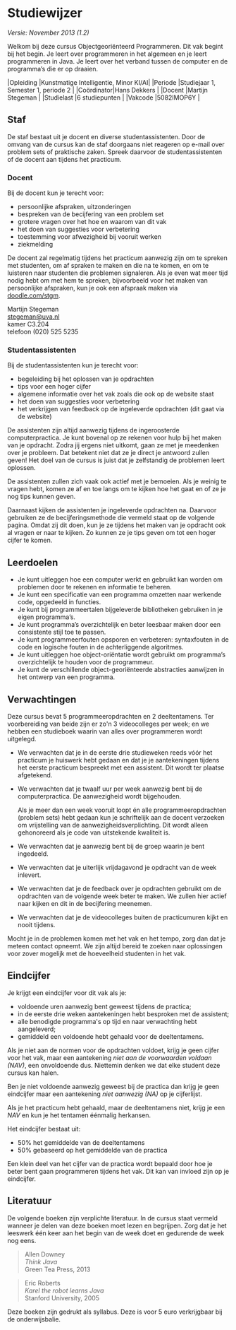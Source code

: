 # Studiewijzer

*Versie: November 2013 (1.2)*

Welkom bij deze cursus Objectgeoriënteerd Programmeren. Dit vak begint bij het
begin. Je leert over programmeren in het algemeen en je leert programmeren in
Java. Je leert over het verband tussen de computer en de programma’s die er op
draaien.

|Opleiding  |Kunstmatige Intelligentie, Minor KI/AI|
|Periode    |Studiejaar 1, Semester 1, periode 2   |
|Coördinator|Hans Dekkers                          |
|Docent     |Martijn Stegeman                      |
|Studielast |6 studiepunten                        |
|Vakcode    |5082IMOP6Y                            |

## Staf

De staf bestaat uit je docent en diverse studentassistenten. Door de omvang van
de cursus kan de staf doorgaans niet reageren op e-mail over problem sets of
praktische zaken. Spreek daarvoor de studentassistenten of de docent aan tijdens
het practicum.

### Docent

Bij de docent kun je terecht voor:

* persoonlijke afspraken, uitzonderingen
* bespreken van de becijfering van een problem set
* grotere vragen over het hoe en waarom van dit vak
* het doen van suggesties voor verbetering
* toestemming voor afwezigheid bij vooruit werken
* ziekmelding

De docent zal regelmatig tijdens het practicum aanwezig zijn om te spreken met
studenten, om af spraken te maken en die na te komen, en om te luisteren naar
studenten die problemen signaleren. Als je even wat meer tijd nodig hebt om met
hem te spreken, bijvoorbeeld voor het maken van persoonlijke afspraken, kun je
ook een afspraak maken via [doodle.com/stgm](http://doodle.com/stgm).

Martijn Stegeman  
stegeman@uva.nl  
kamer C3.204  
telefoon (020) 525 5235

### Studentassistenten

Bij de studentassistenten kun je terecht voor:

* begeleiding bij het oplossen van je opdrachten
* tips voor een hoger cijfer
* algemene informatie over het vak zoals die ook op de website staat
* het doen van suggesties voor verbetering
* het verkrijgen van feedback op de ingeleverde opdrachten (dit gaat via de
  website)

De assistenten zijn altijd aanwezig tijdens de ingeroosterde computerpractica.
Je kunt bovenal op ze rekenen voor hulp bij het maken van je opdracht. Zodra
jij ergens niet uitkomt, gaan ze met je meedenken over je probleem. Dat
betekent niet dat ze je direct je antwoord zullen geven! Het doel van de cursus
is juist dat je zelfstandig de problemen leert oplossen.

De assistenten zullen zich vaak ook actief met je bemoeien. Als je weinig te
vragen hebt, komen ze af en toe langs om te kijken hoe het gaat en of ze je nog
tips kunnen geven.

Daarnaast kijken de assistenten je ingeleverde opdrachten na. Daarvoor
gebruiken ze de becijferingsmethode die vermeld staat op de volgende pagina.
Omdat zij dit doen, kun je ze tijdens het maken van je opdracht ook al vragen
er naar te kijken. Zo kunnen ze je tips geven om tot een hoger cijfer te komen.

## Leerdoelen

* Je kunt uitleggen hoe een computer werkt en gebruikt kan worden om problemen
  door te rekenen en informatie te beheren.
* Je kunt een specificatie van een programma omzetten naar werkende code,
  opgedeeld in functies.
* Je kunt bij programmeertalen bijgeleverde bibliotheken gebruiken in je eigen
  programma’s.
* Je kunt programma’s overzichtelijk en beter leesbaar maken door een
  consistente stijl toe te passen.
* Je kunt programmeerfouten opsporen en verbeteren: syntaxfouten in de code en
  logische fouten in de achterliggende algoritmes.
* Je kunt uitleggen hoe object-oriëntatie wordt gebruikt om programma’s
  overzichtelijk te houden voor de programmeur.
* Je kunt de verschillende object-georiënteerde abstracties aanwijzen in het
  ontwerp van een programma.

## Verwachtingen

Deze cursus bevat 5 programmeeropdrachten en 2 deeltentamens. Ter voorbereiding
van beide zijn er zo'n 3 videocolleges per week; en we hebben een studieboek
waarin van alles over programmeren wordt uitgelegd.

* We verwachten dat je in de eerste drie studieweken reeds vóór het practicum je
  huiswerk hebt gedaan en dat je je aantekeningen tijdens het eerste practicum
  bespreekt met een assistent. Dit wordt ter plaatse afgetekend.

* We verwachten dat je twaalf uur per week aanwezig bent bij de
  computerpractica. De aanwezigheid wordt bijgehouden.
  
  Als je meer dan een week vooruit loopt én alle programmeeropdrachten (problem
  sets) hebt gedaan kun je schriftelijk aan de docent verzoeken om vrijstelling
  van de aanwezigheidsverplichting. Dit wordt alleen gehonoreerd als je code
  van uitstekende kwaliteit is.

* We verwachten dat je aanwezig bent bij de groep waarin je bent ingedeeld.

* We verwachten dat je uiterlijk vrijdagavond je opdracht van de week inlevert.

* We verwachten dat je de feedback over je opdrachten gebruikt om de opdrachten
  van de volgende week beter te maken. We zullen hier actief naar kijken en dit
  in de becijfering meenemen.

* We verwachten dat je de videocolleges buiten de practicumuren kijkt en nooit
  tijdens.

Mocht je in de problemen komen met het vak en het tempo, zorg dan dat je meteen
contact opneemt. We zijn altijd bereid te zoeken naar oplossingen voor zover
mogelijk met de hoeveelheid studenten in het vak.

## Eindcijfer

Je krijgt een eindcijfer voor dit vak als je:

* voldoende uren aanwezig bent geweest tijdens de practica;
* in de eerste drie weken aantekeningen hebt besproken met de assistent;
* alle benodigde programma's op tijd en naar verwachting hebt aangeleverd;
* gemiddeld een voldoende hebt gehaald voor de deeltentamens.

Als je niet aan de normen voor de opdrachten voldoet, krijg je geen cijfer voor
het vak, maar een aantekening *niet aan de voorwaarden voldaan (NAV)*, een
onvoldoende dus. Niettemin denken we dat elke student deze cursus kan halen.

Ben je niet voldoende aanwezig geweest bij de practica dan krijg je geen
eindcijfer maar een aantekening *niet aanwezig (NA)* op je cijferlijst.

Als je het practicum hebt gehaald, maar de deeltentamens niet, krijg je een
*NAV* en kun je het tentamen éénmalig herkansen.

Het eindcijfer bestaat uit:

* 50% het gemiddelde van de deeltentamens
* 50% gebaseerd op het gemiddelde van de practica

Een klein deel van het cijfer van de practica wordt bepaald door hoe je beter
bent gaan programmeren tijdens het vak. Dit kan van invloed zijn op je
eindcijfer.

## Literatuur

De volgende boeken zijn verplichte literatuur. In de cursus staat vermeld
wanneer je delen van deze boeken moet lezen en begrijpen. Zorg dat je het
leeswerk één keer aan het begin van de week doet en gedurende de week nog eens.

> Allen Downey  
> *Think Java*  
> Green Tea Press, 2013  

> Eric Roberts  
> *Karel the robot learns Java*  
> Stanford University, 2005  

Deze boeken zijn gedrukt als syllabus. Deze is voor 5 euro verkrijgbaar bij de
onderwijsbalie.
